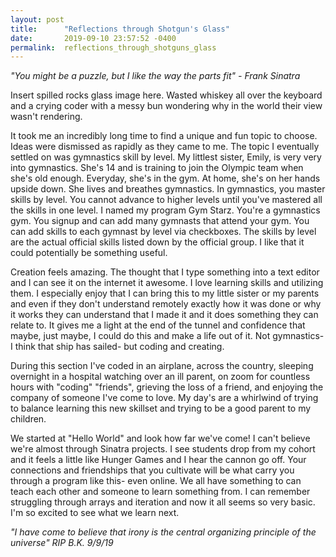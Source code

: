 ```yaml
---
layout: post
title:      "Reflections through Shotgun's Glass"
date:       2019-09-10 23:57:52 -0400
permalink:  reflections_through_shotguns_glass
---
```



*"You might be a puzzle, but I like the way the parts fit" - Frank Sinatra*

Insert spilled rocks glass image here. Wasted whiskey all over the keyboard and a crying coder with a messy bun wondering why in the world their view wasn't rendering. 

It took me an incredibly long time to find a unique and fun topic to choose. Ideas were dismissed as rapidly as they came to me. The topic I eventually settled on was gymnastics skill by level. My littlest sister, Emily, is very very into gymnastics. She's 14 and is training to join the Olympic team when she's old enough. Everyday, she's in the gym. At home, she's on her hands upside down. She lives and breathes gymnastics. In gymnastics, you master skills by level. You cannot advance to higher levels until you've mastered all the skills in one level. I named my program Gym Starz. You're a gymnastics gym. You signup and can add many gymnasts that attend your gym. You can add skills to each gymnast by level via checkboxes. The skills by level are the actual official skills listed down by the official group. I like that it could potentially be something useful. 

Creation feels amazing. The thought that I type something into a text editor and I can see it on the internet it awesome. I love learning skills and utilizing them. I especially enjoy that I can bring this to my little sister or my parents and even if they don't understand remotely exactly how it was done or why it works they can understand that I made it and it does something they can relate to. It gives me a light at the end of the tunnel and confidence that maybe, just maybe, I could do this and make a life out of it. Not gymnastics- I think that ship has sailed- but coding and creating. 

During this section I've coded in an airplane, across the country, sleeping overnight in a hospital watching over an ill  parent, on zoom for countless hours with "coding" "friends", grieving the loss of a friend, and enjoying the company of someone I've come to love. My day's are a whirlwind of trying to balance learning this new skillset and trying to be a good parent to my children. 

We started at "Hello World" and look how far we've come! I can't believe we're almost through Sinatra projects. I see students drop from my cohort and it feels a little like Hunger Games and I hear the cannon go off. Your connections and friendships that you cultivate will be what carry you through a program like this- even online. We all have something to can teach each other and someone to learn something from. I can remember struggling through arrays and iteration and now it all seems so very basic. I'm so excited to see what we learn next. 




*"I have come to believe that irony is the central organizing principle of the universe" RIP B.K. 9/9/19*



